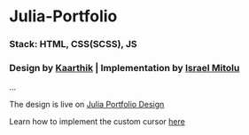 # Julia-Portfolio

### Stack: HTML, CSS(SCSS), JS

### Design by [Kaarthik](https://twitter.com/kaarthikhere) | Implementation by [Israel Mitolu](https://github.com/israelmitolu)

...

The design is live on [Julia Portfolio Design](https://julia-portfolio.netlify.app/)

Learn how to implement the custom cursor [here](https://hashnode.dev)

